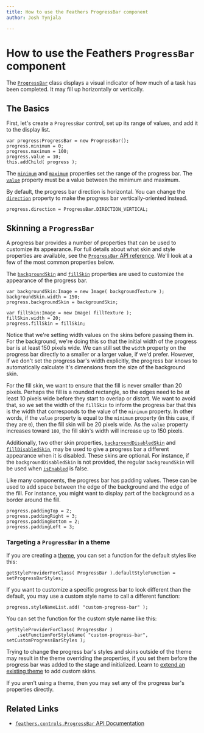 ```yaml
---
title: How to use the Feathers ProgressBar component  
author: Josh Tynjala

---
```

# How to use the Feathers `ProgressBar` component

The [`ProgressBar`](../api-reference/feathers/controls/ProgressBar.html) class displays a visual indicator of how much of a task has been completed. It may fill up horizontally or vertically.

## The Basics

First, let's create a `ProgressBar` control, set up its range of values, and add it to the display list.

``` code
var progress:ProgressBar = new ProgressBar();
progress.minimum = 0;
progress.maximum = 100;
progress.value = 10;
this.addChild( progress );
```

The [`minimum`](../api-reference/feathers/controls/ProgressBar.html#minimum) and [`maximum`](../api-reference/feathers/controls/ProgressBar.html#maximum) properties set the range of the progress bar. The [`value`](../api-reference/feathers/controls/ProgressBar.html#value) property must be a value between the minimum and maximum.

By default, the progress bar direction is horizontal. You can change the [`direction`](../api-reference/feathers/controls/ProgressBar.html#direction) property to make the progress bar vertically-oriented instead.

``` code
progress.direction = ProgressBar.DIRECTION_VERTICAL;
```

## Skinning a `ProgressBar`

A progress bar provides a number of properties that can be used to customize its appearance. For full details about what skin and style properties are available, see the [`ProgressBar` API reference](../api-reference/feathers/controls/ProgressBar.html). We'll look at a few of the most common properties below.

The [`backgroundSkin`](../api-reference/feathers/controls/ProgressBar.html#backgroundSkin) and [`fillSkin`](../api-reference/feathers/controls/ProgressBar.html#fillSkin) properties are used to customize the appearance of the progress bar.

``` code
var backgroundSkin:Image = new Image( backgroundTexture );
backgroundSkin.width = 150;
progress.backgroundSkin = backgroundSkin;
 
var fillSkin:Image = new Image( fillTexture );
fillSkin.width = 20;
progress.fillSkin = fillSkin;
```

Notice that we're setting width values on the skins before passing them in. For the background, we're doing this so that the initial width of the progress bar is at least 150 pixels wide. We can still set the `width` property on the progress bar directly to a smaller or a larger value, if we'd prefer. However, if we don't set the progress bar's width explicitly, the progress bar knows to automatically calculate it's dimensions from the size of the background skin.

For the fill skin, we want to ensure that the fill is never smaller than 20 pixels. Perhaps the fill is a rounded rectangle, so the edges need to be at least 10 pixels wide before they start to overlap or distort. We want to avoid that, so we set the width of the `fillSkin` to inform the progress bar that this is the width that corresponds to the value of the `minimum` property. In other words, if the `value` property is equal to the `minimum` property (in this case, if they are `0`), then the fill skin will be 20 pixels wide. As the `value` property increases toward `100`, the fill skin's width will increase up to 150 pixels.

Additionally, two other skin properties, [`backgroundDisabledSkin`](../api-reference/feathers/controls/ProgressBar.html#backgroundDisabledSkin) and [`fillDisabledSkin`](../api-reference/feathers/controls/ProgressBar.html#fillDisabledSkin), may be used to give a progress bar a different appearance when it is disabled. These skins are optional. For instance, if the `backgroundDisabledSkin` is not provided, the regular `backgroundSkin` will be used when [`isEnabled`](../api-reference/feathers/core/FeathersControl.html#isEnabled) is false.

Like many components, the progress bar has padding values. These can be used to add space between the edge of the background and the edge of the fill. For instance, you might want to display part of the background as a border around the fill.

``` code
progress.paddingTop = 2;
progress.paddingRight = 3;
progress.paddingBottom = 2;
progress.paddingLeft = 3;
```

### Targeting a `ProgressBar` in a theme

If you are creating a [theme](themes.html), you can set a function for the default styles like this:

``` code
getStyleProviderForClass( ProgressBar ).defaultStyleFunction = setProgressBarStyles;
```

If you want to customize a specific progress bar to look different than the default, you may use a custom style name to call a different function:

``` code
progress.styleNameList.add( "custom-progress-bar" );
```

You can set the function for the custom style name like this:

``` code
getStyleProviderForClass( ProgressBar )
    .setFunctionForStyleName( "custom-progress-bar", setCustomProgressBarStyles );
```

Trying to change the progress bar's styles and skins outside of the theme may result in the theme overriding the properties, if you set them before the progress bar was added to the stage and initialized. Learn to [extend an existing theme](extending-themes.html) to add custom skins.

If you aren't using a theme, then you may set any of the progress bar's properties directly.

## Related Links

-   [`feathers.controls.ProgressBar` API Documentation](../api-reference/feathers/controls/ProgressBar.html)